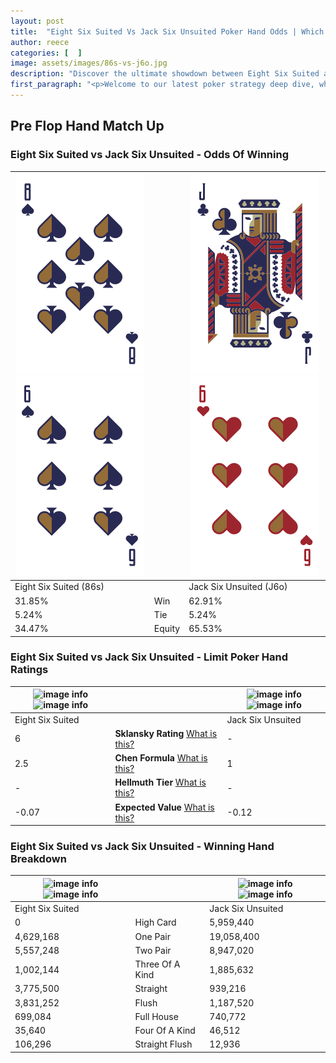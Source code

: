 ```yaml
---
layout: post
title:  "Eight Six Suited Vs Jack Six Unsuited Poker Hand Odds | Which Is The Better Hand In Poker? A Complete Guide"
author: reece
categories: [  ]
image: assets/images/86s-vs-j6o.jpg
description: "Discover the ultimate showdown between Eight Six Suited and Jack Six Unsuited in poker! Uncover the odds, strategies, and scenarios where one hand triumphs over the other. Get ready to up your poker game with this thrilling analysis."
first_paragraph: "<p>Welcome to our latest poker strategy deep dive, where we're pitting two distinct hands against each other in a high-stakes showdown: Eight Six Suited vs Jack Six Unsuited.</p><p>In the dynamic world of poker, every decision counts, and knowing which hand holds the upper hand is key to your success at the table.</p><p>In this article, we'll dissect these two hands, explore the scenarios where one dominates the other, and equip you with the knowledge to make strategic choices that can tip the odds in your favor.</p><p>Get ready to unravel the intriguing dynamics of these poker hands and elevate your game to new heights.</p>"
---
```




[comment]: # (sp0)

## Pre Flop Hand Match Up

<div class="table hand-ratings" markdown="1"> 



### Eight Six Suited vs Jack Six Unsuited - Odds Of Winning


    
| ![image info](assets/images/hand1/8.png) ![image info](assets/images/hand1/6.png) |  | ![image info](assets/images/hand2/j.png) ![image info](assets/images/hand2/6o.png) |
| -------- | -------- | -------- |
| Eight Six Suited (86s) |  | Jack Six Unsuited (J6o) |
| 31.85% | Win | 62.91% |
| 5.24% | Tie | 5.24% |
| 34.47% | Equity | 65.53% |




[comment]: # (sp1)



### Eight Six Suited vs Jack Six Unsuited - Limit Poker Hand Ratings


    
| ![image info](https://www.riverpairs.com/assets/images/hand1/8.png) ![image info](https://www.riverpairs.com/assets/images/hand1/6.png) |  | ![image info](https://www.riverpairs.com/assets/images/hand2/j.png) ![image info](https://www.riverpairs.com/assets/images/hand2/6o.png) |
| -------- | -------- | -------- |
| Eight Six Suited |  | Jack Six Unsuited |
| 6 | **Sklansky Rating** [What is this?](/sklansky-rating-explained) | - |
| 2.5 | **Chen Formula** [What is this?](/chen-formula-explained) | 1 |
| - | **Hellmuth Tier** [What is this?](/Hellmuth-tier-explained) | - |
| -0.07 | **Expected Value** [What is this?](/expected-value-explained) | -0.12 |




[comment]: # (sp2)



### Eight Six Suited vs Jack Six Unsuited - Winning Hand Breakdown


    
| ![image info](https://www.riverpairs.com/assets/images/hand1/8.png) ![image info](https://www.riverpairs.com/assets/images/hand1/6.png) |  | ![image info](https://www.riverpairs.com/assets/images/hand2/j.png) ![image info](https://www.riverpairs.com/assets/images/hand2/6o.png) |
| -------- | -------- | -------- |
| Eight Six Suited |  | Jack Six Unsuited |
| 0 | High Card | 5,959,440 |
| 4,629,168 | One Pair | 19,058,400 |
| 5,557,248 | Two Pair | 8,947,020 |
| 1,002,144 | Three Of A Kind | 1,885,632 |
| 3,775,500 | Straight | 939,216 |
| 3,831,252 | Flush | 1,187,520 |
| 699,084 | Full House | 740,772 |
| 35,640 | Four Of A Kind | 46,512 |
| 106,296 | Straight Flush | 12,936 |




[comment]: # (sp3)



</div>

[comment]: # (sp4)



[comment]: # (sp5)

